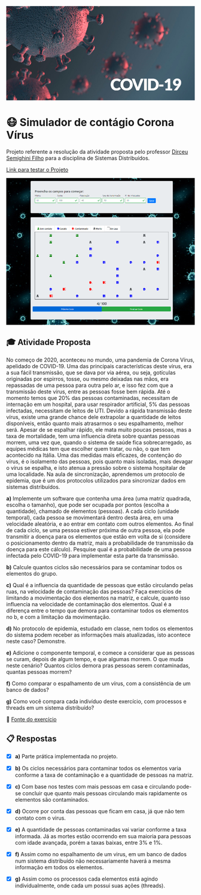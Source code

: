 
<img src="https://raw.githubusercontent.com/DouglasAugustoJunior/SimuladorContagioCoronaVirusJS/master/img/banner.jpg" alt="Corona Vírus">

# :mask: Simulador de contágio Corona Vírus

Projeto referente a resolução da atividade proposta pelo professor [Dirceu Semighini Filho](https://www.blogger.com/profile/06563099677916258865 "author profile") para a disciplina de Sistemas Distribuídos.

[Link para testar o Projeto]([https://douglasaugustojunior.github.io/SimuladorContagioCoronaVirusJS/](https://douglasaugustojunior.github.io/SimuladorContagioCoronaVirusJS/))

<img src="https://raw.githubusercontent.com/DouglasAugustoJunior/SimuladorContagioCoronaVirusJS/master/img/projeto.png" alt="Corona Vírus">

## :mortar_board: Atividade Proposta

No começo de 2020, aconteceu no mundo, uma pandemia de Corona Vírus, apelidado de COVID-19. Uma das principais características deste vírus, era a sua fácil transmissão, que se dava por via aérea, ou seja, gotículas originadas por espirros, tosse, ou mesmo deixadas nas mãos, era repassadas de uma pessoa para outra pelo ar, e isso fez com que a transmissão deste vírus, entre as pessoas fosse bem rápida.
Até o momento temos que 20% das pessoas contaminadas, necessitam de internação em um hospital, para usar respirador artificial, 5% das pessoas infectadas, necessitam de leitos de UTI. Devido a rápida transmissão deste vírus, existe uma grande chance dele extrapolar a quantidade de leitos disponíveis, então quanto mais atrasarmos o seu espalhamento, melhor será.
Apesar de se espalhar rápido, ele mata muito poucas pessoas, mas a taxa de mortalidade, tem uma influencia direta sobre quantas pessoas morrem, uma vez que, quando o sistema de saúde fica sobrecarregado, as equipes médicas tem que escolher quem tratar, ou não, o que tem acontecido na Itália.
Uma das medidas mais eficazes, de contenção do vírus, é o isolamento das pessoas, pois quanto mais isoladas, mais devagar o vírus se espalha, e isto atenua a pressão sobre o sistema hospitalar de uma localidade.
Na aula de sincronização, aprendemos um protocolo de epidemia, que é um dos protocolos utilizados para sincronizar dados em sistemas distribuídos.

**a)** Implemente um software que contenha uma área (uma matriz quadrada, escolha o tamanho), que pode ser ocupada por pontos (escolha a quantidade), chamado de elementos (pessoas). A cada ciclo (unidade temporal), cada pessoa se movimentará dentro desta área, em uma velocidade aleatória, e ao entrar em contato com outros elementos. Ao final de cada ciclo, se uma pessoa estiver próxima de outra pessoa, ela pode transmitir a doença para os elementos que estão em volta de si (considere o posicionamento dentro da matriz, mais a probabilidade de transmissão da doença para este cálculo). Pesquise qual é a probabilidade de uma pessoa infectada pelo COVID-19 para implementar esta parte da transmissão.

**b)** Calcule quantos ciclos são necessários para se contaminar todos os elementos do grupo.

**c)** Qual é a influencia da quantidade de pessoas que estão circulando pelas ruas, na velocidade de contaminação das pessoas? Faça exercícios de limitando a movimentação dos elementos na matriz, e calcule, quanto isso influencia na velocidade de contaminação dos elementos. Qual é a diferença entre o tempo que demora para contaminar todos os elementos no b, e com a limitação da movimentação.

**d)** No protocolo de epidemia, estudado em classe, nem todos os elementos do sistema podem receber as informações mais atualizadas, isto acontece neste caso? Demonstre.

**e)** Adicione o componente temporal, e comece a considerar que as pessoas se curam, depois de algum tempo, e que algumas morrem. O que muda neste cenário? Quantos ciclos demora pras pessoas serem contaminadas, quantas pessoas morrem?

**f)** Como comparar o espalhamento de um vírus, com a consistência de um banco de dados?

**g)** Como você compara cada indivíduo deste exercício, com processos e threads em um sistema distribuído?

:link: [Fonte do exercício](https://dirceuprofessor.blogspot.com/2020/03/exercicios-pra-epocas-de-pandemia.html)

## :clipboard: Respostas



- [x] **a)** Parte prática implementada no projeto.

- [x] **b)** Os ciclos necessários para contaminar todos os elementos varia conforme a taxa de contaminação e a quantidade de pessoas na matriz.

- [x] **c)** Com base nos testes com mais pessoas em casa e circulando pode-se concluir que quanto mais pessoas circulando mais rapidamente os elementos são contaminados.

- [x] **d)** Ocorre por conta das pessoas que ficam em casa, já que não tem contato com o virus.

- [x] **e)** A quantidade de pessoas contaminadas vai variar conforme a taxa informada. Já as mortes estão ocorrendo em sua maioria para pessoas com idade avançada, porém a taxas baixas, entre 3% e 1%.

- [x] **f)** Assim como no espalhamento de um virus, em um banco de dados num sistema distribuído não necessariamente haverá a mesma informação em todos os elementos.

- [x] **g)** Assim como os processos cada elementos está agindo individualmente, onde cada um possui suas ações (threads).